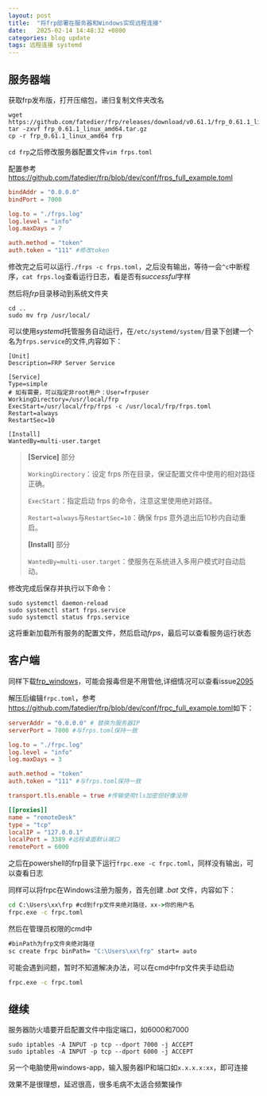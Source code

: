 ```yaml
---
layout: post
title:  "将frp部署在服务器和Windows实现远程连接"
date:   2025-02-14 14:48:32 +0800
categories: blog update
tags: 远程连接 systemd
---
```


## 服务器端

获取frp发布版，打开压缩包，递归复制文件夹改名

```shell
wget https://github.com/fatedier/frp/releases/download/v0.61.1/frp_0.61.1_linux_amd64.tar.gz
tar -zxvf frp_0.61.1_linux_amd64.tar.gz
cp -r frp_0.61.1_linux_amd64 frp
```

`cd frp`之后修改服务器配置文件`vim frps.toml`

配置参考<https://github.com/fatedier/frp/blob/dev/conf/frps_full_example.toml>

```toml
bindAddr = "0.0.0.0"
bindPort = 7000

log.to = "./frps.log"
log.level = "info"
log.maxDays = 7

auth.method = "token"
auth.token = "111" #修改token
```

修改完之后可以运行`./frps -c frps.toml`，之后没有输出，等待一会`^c`中断程序，`cat frps.log`查看运行日志，看是否有*successful*字样

然后将*frp*目录移动到系统文件夹

```shell
cd ..
sudo mv frp /usr/local/
```

可以使用*systemd*托管服务自动运行，在`/etc/systemd/system/`目录下创建一个名为`frps.service`的文件,内容如下：

```service
[Unit]
Description=FRP Server Service

[Service]
Type=simple
# 如有需要，可以指定非root用户：User=frpuser
WorkingDirectory=/usr/local/frp
ExecStart=/usr/local/frp/frps -c /usr/local/frp/frps.toml
Restart=always
RestartSec=10

[Install]
WantedBy=multi-user.target
```

>**[Service]** 部分
>
>`WorkingDirectory`：设定 frps 所在目录，保证配置文件中使用的相对路径正确。
>
>`ExecStart`：指定启动 frps 的命令，注意这里使用绝对路径。
>
>`Restart=always`与`RestartSec=10`：确保 frps 意外退出后10秒内自动重启。
>
>**[Install]** 部分
>
>`WantedBy=multi-user.target`：使服务在系统进入多用户模式时自动启动。

修改完成后保存并执行以下命令：

```shell
sudo systemctl daemon-reload
sudo systemctl start frps.service
sudo systemctl status frps.service
```

这将重新加载所有服务的配置文件，然后启动*frps*，最后可以查看服务运行状态

## 客户端

同样下载[frp_windows](https://github.com/fatedier/frp/releases/download/v0.61.1/frp_0.61.1_windows_amd64.zip)，可能会报毒但是不用管他,详细情况可以查看issue[2095](https://github.com/fatedier/frp/issues/2095)

解压后编辑`frpc.toml`，参考<https://github.com/fatedier/frp/blob/dev/conf/frpc_full_example.toml>如下：

```toml
serverAddr = "0.0.0.0" # 替换为服务器IP
serverPort = 7000 #与frps.toml保持一致

log.to = "./frpc.log"
log.level = "info"
log.maxDays = 3

auth.method = "token"
auth.token = "111" #与frps.toml保持一致

transport.tls.enable = true #传输使用tls加密但好像没用

[[proxies]]
name = "remoteDesk"
type = "tcp"
localIP = "127.0.0.1"
localPort = 3389 #远程桌面默认端口 
remotePort = 6000
```

之后在powershell的frp目录下运行`frpc.exe -c frpc.toml`，同样没有输出，可以查看日志

同样可以将frpc在Windows注册为服务，首先创建 *.bat* 文件，内容如下：

```cmd
cd C:\Users\xx\frp #cd到frp文件夹绝对路径，xx->你的用户名
frpc.exe -c frpc.toml
```

然后在管理员权限的cmd中

```cmd
#binPath为frp文件夹绝对路径
sc create frpc binPath= "C:\Users\xx\frp" start= auto
```

可能会遇到问题，暂时不知道解决办法，可以在cmd中frp文件夹手动启动

```cmd
frpc.exe -c frpc.toml
```

## 继续

服务器防火墙要开启配置文件中指定端口，如6000和7000

```shell
sudo iptables -A INPUT -p tcp --dport 7000 -j ACCEPT
sudo iptables -A INPUT -p tcp --dport 6000 -j ACCEPT
```

另一个电脑使用windows-app，输入服务器IP和端口如`x.x.x.x:xx`，即可连接

效果不是很理想，延迟很高，很多毛病不太适合频繁操作
